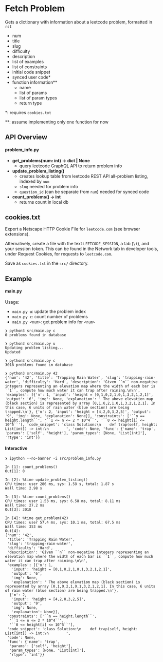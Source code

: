 # Fetch Problem

Gets a dictionary with information about a leetcode problem, formatted in `rst`
- num 
- title
- slug
- difficulty
- description
- list of examples
- list of constraints
- initial code snippet
- synced user code* 
- function information**
  - name
  - list of params
  - list of param types
  - return type

    
*: requires `cookies.txt`

**: assume implementing only one function for now

## API Overview

#### problem_info.py

- **get_problems(num: int) -> dict | None**
  - query leetcode GraphQL API to return problem info
- **update_problem_listing()**
  - creates lookup table from leetcode REST API all-problem listing, indexed  by `num`
  - `slug` needed for problem info
  - `question_id` (can be separate from `num`) needed for synced code 
- **count_problems() -> int**
  - returns count in local db


## cookies.txt
Export a Netscape HTTP Cookie File for `leetcode.com` (see browser extensions).

Alternatively, create a file with the text `LEETCODE_SESSION`, a tab (`\t`), 
and your session token. This can be found in the Network tab in developer tools, 
under Request Cookies, for requests to `leetcode.com`.

Save as `cookies.txt` in the `src/` directory.

## Example
#### main.py
Usage:
- `main.py u`: update the problem index
- `main.py c`: count number of problems
- `main.py <num>`: get problem info for `<num>`

```
❯ python3 src/main.py c
0 problems found in database

❯ python3 src/main.py u
Updating problem listing...
Updated

❯ python3 src/main.py c
3018 problems found in database

❯ python3 src/main.py 42
{'num': '42', 'title': 'Trapping Rain Water', 'slug': 'trapping-rain-water', 'difficulty': 'Hard', 'description': 'Given ``n`` non-negative integers representing an elevation map where the width of each bar is ``1``, compute how much water it can trap after raining.\n\n', 'examples': [{'n': 1, 'input': 'height = [0,1,0,2,1,0,1,3,2,1,2,1]', 'output': '6', 'img': None, 'explanation': ' The above elevation map (black section) is represented by array [0,1,0,2,1,0,1,3,2,1,2,1]. In this case, 6 units of rain water (blue section) are being trapped.\n'}, {'n': 2, 'input': 'height = [4,2,0,3,2,5]', 'output': '9', 'img': None, 'explanation': None}], 'constraints': ['``n == height.length``', '``1 <= n <= 2 * 10^4``', '``0 <= height[i] <= 10^5``'], 'code_snippet': 'class Solution:\n    def trap(self, height: List[int]) -> int:\n        ', 'code': None, 'func': {'name': 'trap', 'params': ['self', 'height'], 'param_types': [None, 'List[int]'], 'rtype': 'int'}}
```

#### Interactive
```
❯ ipython --no-banner -i src/problem_info.py 

In [1]: count_problems()
Out[1]: 0

In [2]: %time update_problem_listing()
CPU times: user 286 ms, sys: 1.58 s, total: 1.87 s
Wall time: 2.98 s

In [3]: %time count_problems()
CPU times: user 1.53 ms, sys: 6.58 ms, total: 8.11 ms
Wall time: 27.2 ms
Out[3]: 3018

In [4]: %time get_problem(42)
CPU times: user 57.4 ms, sys: 10.1 ms, total: 67.5 ms
Wall time: 353 ms
Out[4]: 
{'num': '42',
 'title': 'Trapping Rain Water',
 'slug': 'trapping-rain-water',
 'difficulty': 'Hard',
 'description': 'Given ``n`` non-negative integers representing an elevation map where the width of each bar is ``1``, compute how much water it can trap after raining.\n\n',
 'examples': [{'n': 1,
   'input': 'height = [0,1,0,2,1,0,1,3,2,1,2,1]',
   'output': '6',
   'img': None,
   'explanation': ' The above elevation map (black section) is represented by array [0,1,0,2,1,0,1,3,2,1,2,1]. In this case, 6 units of rain water (blue section) are being trapped.\n'},
  {'n': 2,
   'input': 'height = [4,2,0,3,2,5]',
   'output': '9',
   'img': None,
   'explanation': None}],
 'constraints': ['``n == height.length``',
  '``1 <= n <= 2 * 10^4``',
  '``0 <= height[i] <= 10^5``'],
 'code_snippet': 'class Solution:\n    def trap(self, height: List[int]) -> int:\n        ',
 'code': None,
 'func': {'name': 'trap',
  'params': ['self', 'height'],
  'param_types': [None, 'List[int]'],
  'rtype': 'int'}}

```
